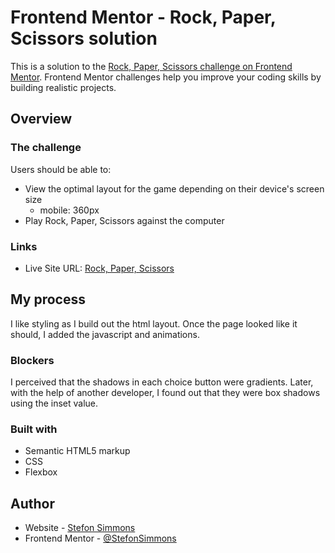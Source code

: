 # Frontend Mentor - Rock, Paper, Scissors solution

This is a solution to the [Rock, Paper, Scissors challenge on Frontend Mentor](https://www.frontendmentor.io/challenges/rock-paper-scissors-game-pTgwgvgH). Frontend Mentor challenges help you improve your coding skills by building realistic projects. 

## Overview

### The challenge

Users should be able to:

- View the optimal layout for the game depending on their device's screen size 
  - mobile: 360px
- Play Rock, Paper, Scissors against the computer

### Links

- Live Site URL: [Rock, Paper, Scissors](https://rock-paper-scissors-one-psi.vercel.app/)

## My process

I like styling as I build out the html layout. Once the page looked like it should, I added the javascript and animations.

### Blockers

I perceived that the shadows in each choice button were gradients. Later, with the help of another developer, I found out that they were box shadows using the inset value. 

### Built with

- Semantic HTML5 markup
- CSS
- Flexbox

## Author

- Website - [Stefon Simmons](https://www.stefonsimmons.me)
- Frontend Mentor - [@StefonSimmons](https://www.frontendmentor.io/profile/stefonsimmons)
